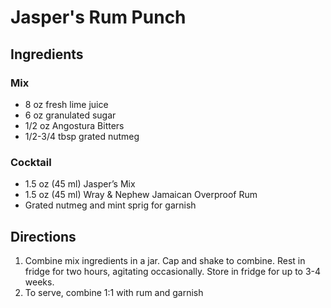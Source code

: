 Jasper's Rum Punch
==================

Ingredients
-----------

### Mix
- 8 oz fresh lime juice
- 6 oz granulated sugar
- 1/2 oz Angostura Bitters
- 1/2-3/4 tbsp grated nutmeg

### Cocktail
- 1.5 oz (45 ml) Jasper’s Mix
- 1.5 oz (45 ml) Wray & Nephew Jamaican  Overproof Rum
- Grated nutmeg and mint sprig for garnish

Directions
----------

1. Combine mix ingredients in a jar. Cap and shake to combine. Rest in fridge for two hours, agitating occasionally. Store in fridge for up to 3-4 weeks.
2. To serve, combine 1:1 with rum and garnish
